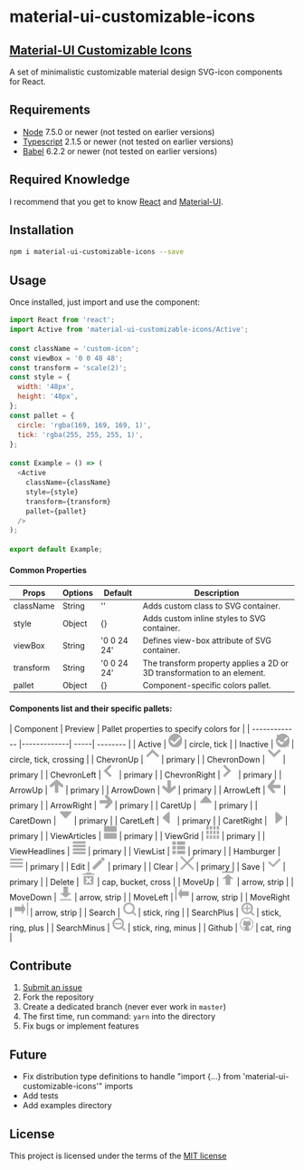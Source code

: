 material-ui-customizable-icons
=======================

## [Material-UI Customizable Icons](https://gasite.in.ua/open-source/material-ui-customizable-icons/)

A set of minimalistic customizable material design SVG-icon components for React.


## Requirements

- [Node](https://nodejs.org) 7.5.0 or newer (not tested on earlier versions)
- [Typescript](https://www.typescriptlang.org) 2.1.5 or newer (not tested on earlier versions)
- [Babel](https://babeljs.io) 6.2.2 or newer (not tested on earlier versions)


## Required Knowledge

I recommend that you get to know [React](http://facebook.github.io/react/) and [Material-UI](http://material-ui.com/).

## Installation
```sh
npm i material-ui-customizable-icons --save
```

## Usage
Once installed, just import and use the component:
```javascript
import React from 'react';
import Active from 'material-ui-customizable-icons/Active';

const className = 'custom-icon';
const viewBox = '0 0 48 48';
const transform = 'scale(2)';
const style = {
  width: '48px',
  height: '48px',
};
const pallet = {
  circle: 'rgba(169, 169, 169, 1)',
  tick: 'rgba(255, 255, 255, 1)',
};

const Example = () => (
  <Active
    className={className}
    style={style}
    transform={transform}
    pallet={pallet}
  />
);

export default Example;
```


#### Common Properties
| Props        | Options           | Default  | Description |
| ------------- |-------------| -----| -------- |
| className | String | '' | Adds custom class to SVG container.|
| style | Object | {} | Adds custom inline styles to SVG container. |
| viewBox | String | '0 0 24 24' | Defines view-box attribute of SVG container.|
| transform | String | '0 0 24 24' | The transform property applies a 2D or 3D transformation to an element.|
| pallet | Object | {} | Component-specific colors pallet. |

#### Components list and their specific pallets:
| Component        | Preview           | Pallet properties to specify colors for |
| ------------- |-------------| -----| -------- |
| Active | ![Active Icon](png/active.png) | circle, tick |
| Inactive | ![Inactive Icon](png/inactive.png) | circle, tick, crossing |
| ChevronUp | ![ChevronUp Icon](png/chevron-up.png) | primary |
| ChevronDown | ![ChevronDown Icon](png/chevron-down.png) | primary |
| ChevronLeft | ![ChevronLeft Icon](png/chevron-left.png) | primary |
| ChevronRight | ![ChevronRight Icon](png/chevron-right.png) | primary |
| ArrowUp | ![ArrowUp Icon](png/arrow-up.png) | primary |
| ArrowDown | ![ArrowDown Icon](png/arrow-down.png) | primary |
| ArrowLeft | ![ArrowLeft Icon](png/arrow-left.png) | primary |
| ArrowRight | ![ArrowRight Icon](png/arrow-right.png) | primary |
| CaretUp | ![CaretUp Icon](png/caret-up.png) | primary |
| CaretDown | ![CaretDown Icon](png/caret-down.png) | primary |
| CaretLeft | ![CaretLeft Icon](png/caret-left.png) | primary |
| CaretRight | ![CaretRight Icon](png/caret-right.png) | primary |
| ViewArticles | ![ViewArticles Icon](png/view-articles.png) | primary |
| ViewGrid | ![ViewGrid Icon](png/view-grid.png) | primary |
| ViewHeadlines | ![ViewHeadlines Icon](png/view-headlines.png) | primary |
| ViewList | ![ViewList Icon](png/view-list.png) | primary |
| Hamburger | ![Hamburger Icon](png/hamburger.png) | primary |
| Edit | ![Edit Icon](png/edit.png) | primary |
| Clear | ![Clear Icon](png/clear.png) | primary |
| Save | ![Save Icon](png/save.png) | primary |
| Delete | ![Delete Icon](png/delete.png) | cap, bucket, cross |
| MoveUp | ![MoveUp Icon](png/move-up.png) | arrow, strip |
| MoveDown | ![MoveDown Icon](png/move-down.png) | arrow, strip |
| MoveLeft | ![MoveLeft Icon](png/move-left.png) | arrow, strip |
| MoveRight | ![MoveRight Icon](png/move-right.png) | arrow, strip |
| Search | ![Search Icon](png/search.png) | stick, ring |
| SearchPlus | ![SearchPlus Icon](png/search-plus.png) | stick, ring, plus |
| SearchMinus | ![SearchMinus Icon](png/search-minus.png) | stick, ring, minus |
| Github | ![Github Icon](png/github.png) | cat, ring |


## Contribute

1. [Submit an issue](https://github.com/gordienkotolik//material-ui-customizable-icons/issues)
2. Fork the repository
3. Create a dedicated branch (never ever work in `master`)
4. The first time, run command: `yarn` into the directory
5. Fix bugs or implement features


## Future
- Fix distribution type definitions to handle "import {...} from 'material-ui-customizable-icons'" imports
- Add tests
- Add examples directory


## License
This project is licensed under the terms of the
[MIT license](https://github.com/gordienkotolik//material-ui-customizable-icons/blob/master/LICENSE)